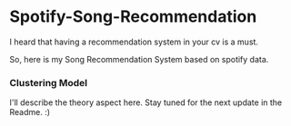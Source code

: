 # Spotify-Song-Recommendation

I heard that having a recommendation system in your cv is a must.

So, here is my Song Recommendation System based on spotify data.

### Clustering Model

I'll describe the theory aspect here. Stay tuned for the next update in the Readme. :)
